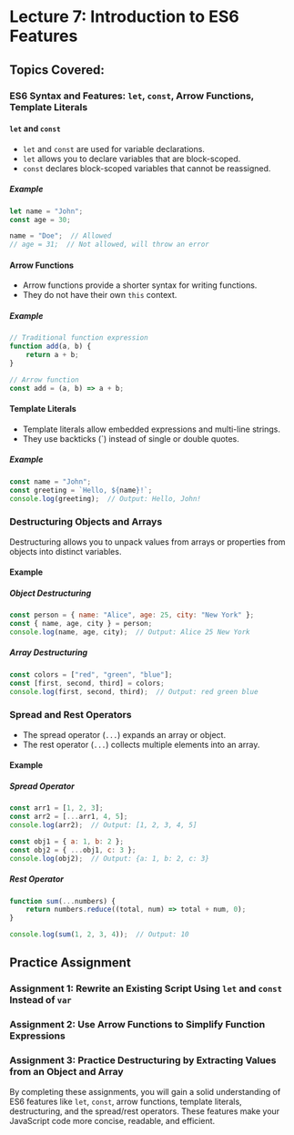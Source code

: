 # Lecture 7: Introduction to ES6 Features

## Topics Covered:

### ES6 Syntax and Features: `let`, `const`, Arrow Functions, Template Literals

#### `let` and `const`

- `let` and `const` are used for variable declarations.
- `let` allows you to declare variables that are block-scoped.
- `const` declares block-scoped variables that cannot be reassigned.

##### Example

```javascript
let name = "John";
const age = 30;

name = "Doe";  // Allowed
// age = 31;  // Not allowed, will throw an error
```

#### Arrow Functions

- Arrow functions provide a shorter syntax for writing functions.
- They do not have their own `this` context.

##### Example

```javascript
// Traditional function expression
function add(a, b) {
    return a + b;
}

// Arrow function
const add = (a, b) => a + b;
```

#### Template Literals

- Template literals allow embedded expressions and multi-line strings.
- They use backticks (`) instead of single or double quotes.

##### Example

```javascript
const name = "John";
const greeting = `Hello, ${name}!`;
console.log(greeting);  // Output: Hello, John!
```

### Destructuring Objects and Arrays

Destructuring allows you to unpack values from arrays or properties from objects into distinct variables.

#### Example

##### Object Destructuring

```javascript
const person = { name: "Alice", age: 25, city: "New York" };
const { name, age, city } = person;
console.log(name, age, city);  // Output: Alice 25 New York
```

##### Array Destructuring

```javascript
const colors = ["red", "green", "blue"];
const [first, second, third] = colors;
console.log(first, second, third);  // Output: red green blue
```

### Spread and Rest Operators

- The spread operator (`...`) expands an array or object.
- The rest operator (`...`) collects multiple elements into an array.

#### Example

##### Spread Operator

```javascript
const arr1 = [1, 2, 3];
const arr2 = [...arr1, 4, 5];
console.log(arr2);  // Output: [1, 2, 3, 4, 5]

const obj1 = { a: 1, b: 2 };
const obj2 = { ...obj1, c: 3 };
console.log(obj2);  // Output: {a: 1, b: 2, c: 3}
```

##### Rest Operator

```javascript
function sum(...numbers) {
    return numbers.reduce((total, num) => total + num, 0);
}

console.log(sum(1, 2, 3, 4));  // Output: 10
```

## Practice Assignment

### Assignment 1: Rewrite an Existing Script Using `let` and `const` Instead of `var`


### Assignment 2: Use Arrow Functions to Simplify Function Expressions


### Assignment 3: Practice Destructuring by Extracting Values from an Object and Array


By completing these assignments, you will gain a solid understanding of ES6 features like `let`, `const`, arrow functions, template literals, destructuring, and the spread/rest operators. These features make your JavaScript code more concise, readable, and efficient.